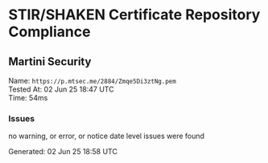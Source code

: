 # STIR/SHAKEN Certificate Repository Compliance

## Martini Security

Name: `https://p.mtsec.me/2884/Zmqe5Di3ztNg.pem`\
Tested At: 02 Jun 25 18:47 UTC\
Time: 54ms

### Issues

no warning, or error, or notice date level issues were found

Generated: 02 Jun 25 18:58 UTC